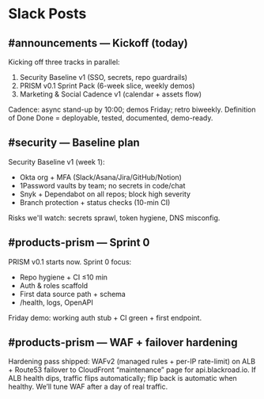 # Slack Posts

## #announcements — Kickoff (today)

Kicking off three tracks in parallel:
1) Security Baseline v1 (SSO, secrets, repo guardrails)
2) PRISM v0.1 Sprint Pack (6-week slice, weekly demos)
3) Marketing & Social Cadence v1 (calendar + assets flow)

Cadence: async stand-up by 10:00; demos Friday; retro biweekly.
Definition of Done Done = deployable, tested, documented, demo-ready.

## #security — Baseline plan

Security Baseline v1 (week 1):
- Okta org + MFA (Slack/Asana/Jira/GitHub/Notion)
- 1Password vaults by team; no secrets in code/chat
- Snyk + Dependabot on all repos; block high severity
- Branch protection + status checks (10-min CI)

Risks we'll watch: secrets sprawl, token hygiene, DNS misconfig.

## #products-prism — Sprint 0

PRISM v0.1 starts now. Sprint 0 focus:
- Repo hygiene + CI ≤10 min
- Auth & roles scaffold
- First data source path + schema
- /health, logs, OpenAPI

Friday demo: working auth stub + CI green + first endpoint.

## #products-prism — WAF + failover hardening

Hardening pass shipped: WAFv2 (managed rules + per-IP rate-limit) on ALB + Route53 failover to CloudFront “maintenance” page for api.blackroad.io. If ALB health dips, traffic flips automatically; flip back is automatic when healthy. We’ll tune WAF after a day of real traffic.
